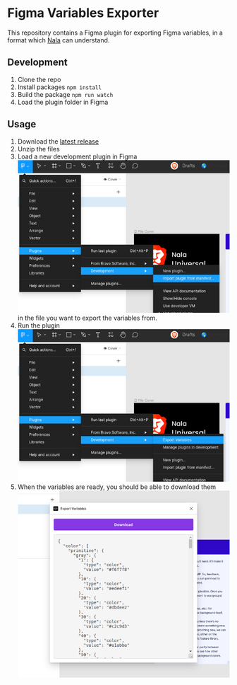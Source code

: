 # Figma Variables Exporter

This repository contains a Figma plugin for exporting Figma variables, in a
format which [Nala](https://github.com/brave/leo) can understand.

## Development

1. Clone the repo
2. Install packages `npm install`
3. Build the package `npm run watch`
4. Load the plugin folder in Figma


## Usage

1. Download the [latest release](https://github.com/fallaciousreasoning/figma-exporter/releases)
2. Unzip the files
3. Load a new development plugin in Figma ![load development plugin](screenshots/load-dev-plugin.png) in the file you want to export the variables from.
4. Run the plugin ![Run Plugin](screenshots/run-plugin.png)
5. When the variables are ready, you should be able to download them ![Ready](screenshots/variables-ready.png)
